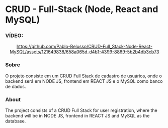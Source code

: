 # CRUD - Full-Stack (Node, React and MySQL)

### VÍDEO:

<div align="center">

https://github.com/Pablo-Belusso/CRUD-Full_Stack-Node-React-MySQL/assets/121649838/658a065d-d4b1-4399-8869-5b2b4db3cb73

</div>

### Sobre

O projeto consiste em um CRUD Full Stack de cadastro de usuários, onde o backend será em NODE JS, frontend em REACT JS e o MySQL como banco de dados.

### About

The project consists of a CRUD Full Stack for user registration, where the backend will be in NODE JS, frontend in REACT JS and MySQL as the database.
